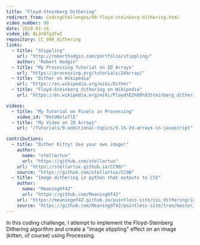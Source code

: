 ```yaml
---
title: "Floyd-Steinberg Dithering"
redirect_from: CodingChallenges/90-floyd-steinberg-dithering.html
video_number: 90
date: 2018-01-16
video_id: 0L2n8Tg2FwI
repository: CC_090_dithering
links:
  - title: "Stippling"
    url: "http://roberthodgin.com/portfolio/stippling/"
    author: "Robert Hodgin"
  - title: "My Processing Tutorial on 2D Arrays"
    url: "https://processing.org/tutorials/2darray/"
  - title: "Dither on Wikipedia"
    url: "https://en.wikipedia.org/wiki/Dither"
  - title: "Floyd–Steinberg dithering on Wikipedia"
    url: "https://en.wikipedia.org/wiki/Floyd%E2%80%93Steinberg_dithering"

videos:
  - title: "My Tutorial on Pixels in Processing"
    video_id: "EmtU0eloTlE"
  - title: "My Video on 2D Arrays"
    url: "/Tutorials/9-additional-topics/9.15-2d-arrays-in-javascript"

contributions:
  - title: "Dither Kitty! Use your own image!"
    author:
      name: "stellartux"
      url: "https://github.com/stellartux"
    url: "https://stellartux.github.io/CC90/"
    source: "https://github.com/stellartux/CC90"
  - title: "Image dithering in python that outputs to CSS"
    author:
      name: "MeaningOf42"
      url: "https://github.com/MeaningOf42"
    url: "https://meaningof42.github.io/pointless-site/css_dithering/index.html"
    source: "https://github.com/MeaningOf42/pointless-site/tree/master/css_dithering"
---
```


In this coding challenge, I attempt to implement the Floyd-Steinberg Dithering algorithm and create a "image stippling" effect on an image (kitten, of course) using Processing.
